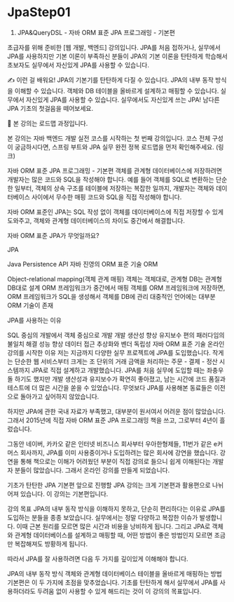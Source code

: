 # JpaStep01
01.  JPA&amp;QueryDSL - 자바 ORM 표준 JPA 프로그래밍 - 기본편


초급자를 위해 준비한
[웹 개발, 백엔드] 강의입니다.
JPA를 처음 접하거나, 실무에서 JPA를 사용하지만 기본 이론이 부족하신 분들이 JPA의 기본 이론을 탄탄하게 학습해서 초보자도 실무에서 자신있게 JPA를 사용할 수 있습니다.

✍️
이런 걸
배워요!
JPA의 기본기를 탄탄하게 다질 수 있습니다.
JPA의 내부 동작 방식을 이해할 수 있습니다.
객체와 DB 테이블을 올바르게 설계하고 매핑할 수 있습니다.
실무에서 자신있게 JPA를 사용할 수 있습니다.
실무에서도 자신있게 쓰는 JPA! 
남다른 JPA 기초의 첫걸음을 떼어보세요.

🚩 본 강의는 로드맵 과정입니다.

본 강의는 자바 백엔드 개발 실전 코스를 시작하는 첫 번째 강의입니다. 코스 전체 구성이 궁금하시다면, 스프링 부트와 JPA 실무 완전 정복 로드맵을 먼저 확인해주세요. (링크)

자바 ORM 표준 JPA 프로그래밍 - 기본편
객체를 관계형 데이터베이스에 저장하려면 개발자는 많은 코드와 SQL을 작성해야 합니다. 예를 들어 객체를 SQL로 변환하는 단순한 일부터, 객체의 상속 구조를 테이블에 저장하는 복잡한 일까지, 개발자는 객체와 데이터베이스 사이에서 무수한 매핑 코드와 SQL을 직접 작성해야 합니다.

자바 ORM 표준인 JPA는 SQL 작성 없이 객체를 데이터베이스에 직접 저장할 수 있게 도와주고, 객체와 관계형 데이터베이스의 차이도 중간에서 해결합니다.

자바 ORM 표준 JPA가 무엇일까요?

JPA

Java Persistence API
자바 진영의 ORM 표준 기술
ORM

Object-relational mapping(객체 관계 매핑)
객체는 객체대로, 관계형 DB는 관계형 DB대로 설계
ORM 프레임워크가 중간에서 매핑
객체를 ORM 프레임워크에 저장하면, ORM 프레임워크가 SQL을 생성해서 객체를 DB에 관리
대중적인 언어에는 대부분 ORM 기술이 존재

JPA를 사용하는 이유

SQL 중심의 개발에서 객체 중심으로 개발
개발 생산성 향상
유지보수 편의
패러다임의 불일치 해결
성능 향상
데이터 접근 추상화와 벤더 독립성
자바 ORM 표준 기술
온라인 강의를 
시작한 이유
저는 지금까지 다양한 실무 프로젝트에 JPA를 도입했습니다. 작게는 단순한 웹 서비스부터 크게는 조 단위의 거래 금액을 처리하는 주문 - 결제 - 정산 시스템까지 JPA로 직접 설계하고 개발했습니다. JPA를 처음 실무에 도입할 때는 좌충우돌 하기도 했지만 개발 생산성과 유지보수가 확연히 좋아졌고, 남는 시간에 코드 품질과 테스트에 더 많은 시간을 쏟을 수 있었습니다. 무엇보다 JPA를 사용해본 동료들은 이전으로 돌아가고 싶어하지 않았습니다.

하지만 JPA에 관한 국내 자료가 부족했고, 대부분이 원서여서 어려운 점이 많았습니다. 그래서 2015년에 직접 자바 ORM 표준 JPA 프로그래밍 책을 쓰고, 그로부터 4년이 흘렀습니다.

그동안 네이버, 카카오 같은 인터넷 비즈니스 회사부터 우아한형제들, 11번가 같은 e커머스 회사까지, JPA를 이미 사용중이거나 도입하려는 많은 회사에 강연을 했습니다. 강연을 통해 책으로는 이해가 어려웠던 부분이 직접 강의로 들으니 쉽게 이해된다는 개발자 분들이 많았습니다. 그래서 온라인 강의를 만들게 되었습니다.

기초가 탄탄한 
JPA 기본편 
앞으로 진행할 JPA 강의는 크게 기본편과 활용편으로 나뉘어져 있습니다. 이 강의는 기본편입니다.

강의 목표
JPA의 내부 동작 방식을 이해하지 못하고, 단순히 편리하다는 이유로 JPA를 도입하는 분들을 종종 보았습니다. 실무에서는 정말 다양하고 복잡한 이슈가 발생합니다. 이때 근본 원리를 모르면 많은 시간과 비용을 낭비하게 됩니다. 그리고 JPA로 객체와 관계형 데이터베이스를 설계하고 매핑할 때, 어떤 방법이 좋은 방법인지 모르면 조금만 복잡해져도 방황하게 됩니다.

따라서 JPA를 잘 사용하려면 다음 두 가지를 깊이있게 이해해야 합니다.

JPA의 내부 동작 방식
객체와 관계형 데이터베이스 테이블을 올바르게 매핑하는 방법
기본편은 이 두 가지에 초점을 맞추었습니다. 기초를 탄탄하게 해서 실무에서 JPA를 사용하더라도 두려움 없이 사용할 수 있게 해드리는 것이 이 강의의 목표입니다.
